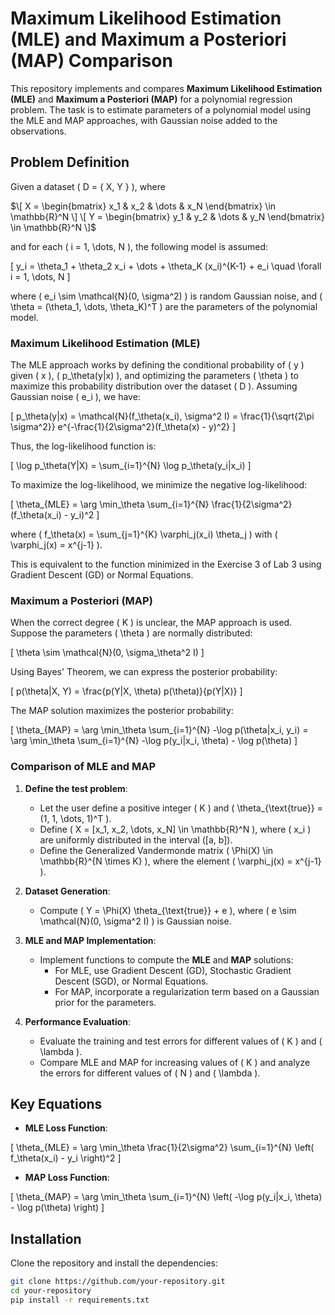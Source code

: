 # Maximum Likelihood Estimation (MLE) and Maximum a Posteriori (MAP) Comparison

This repository implements and compares **Maximum Likelihood Estimation (MLE)** and **Maximum a Posteriori (MAP)** for a polynomial regression problem. The task is to estimate parameters of a polynomial model using the MLE and MAP approaches, with Gaussian noise added to the observations.

## Problem Definition

Given a dataset \( D = \{ X, Y \} \), where

$\[
X = \begin{bmatrix} x_1 & x_2 & \dots & x_N \end{bmatrix} \in \mathbb{R}^N
\]
\[
Y = \begin{bmatrix} y_1 & y_2 & \dots & y_N \end{bmatrix} \in \mathbb{R}^N
\]$

and for each \( i = 1, \dots, N \), the following model is assumed:

\[
y_i = \theta_1 + \theta_2 x_i + \dots + \theta_K (x_i)^{K-1} + e_i \quad \forall i = 1, \dots, N
\]

where \( e_i \sim \mathcal{N}(0, \sigma^2) \) is random Gaussian noise, and \( \theta = (\theta_1, \dots, \theta_K)^T \) are the parameters of the polynomial model.

### Maximum Likelihood Estimation (MLE)

The MLE approach works by defining the conditional probability of \( y \) given \( x \), \( p_\theta(y|x) \), and optimizing the parameters \( \theta \) to maximize this probability distribution over the dataset \( D \). Assuming Gaussian noise \( e_i \), we have:

\[
p_\theta(y|x) = \mathcal{N}(f_\theta(x_i), \sigma^2 I) = \frac{1}{\sqrt{2\pi \sigma^2}} e^{-\frac{1}{2\sigma^2}(f_\theta(x) - y)^2}
\]

Thus, the log-likelihood function is:

\[
\log p_\theta(Y|X) = \sum_{i=1}^{N} \log p_\theta(y_i|x_i)
\]

To maximize the log-likelihood, we minimize the negative log-likelihood:

\[
\theta_{MLE} = \arg \min_\theta \sum_{i=1}^{N} \frac{1}{2\sigma^2} (f_\theta(x_i) - y_i)^2
\]

where \( f_\theta(x) = \sum_{j=1}^{K} \varphi_j(x_i) \theta_j \) with \( \varphi_j(x) = x^{j-1} \).

This is equivalent to the function minimized in the Exercise 3 of Lab 3 using Gradient Descent (GD) or Normal Equations.

### Maximum a Posteriori (MAP)

When the correct degree \( K \) is unclear, the MAP approach is used. Suppose the parameters \( \theta \) are normally distributed:

\[
\theta \sim \mathcal{N}(0, \sigma_\theta^2 I)
\]

Using Bayes' Theorem, we can express the posterior probability:

\[
p(\theta|X, Y) = \frac{p(Y|X, \theta) p(\theta)}{p(Y|X)}
\]

The MAP solution maximizes the posterior probability:

\[
\theta_{MAP} = \arg \min_\theta \sum_{i=1}^{N} -\log p(\theta|x_i, y_i) = \arg \min_\theta \sum_{i=1}^{N} -\log p(y_i|x_i, \theta) - \log p(\theta)
\]

### Comparison of MLE and MAP

1. **Define the test problem**:
   - Let the user define a positive integer \( K \) and \( \theta_{\text{true}} = (1, 1, \dots, 1)^T \).
   - Define \( X = [x_1, x_2, \dots, x_N] \in \mathbb{R}^N \), where \( x_i \) are uniformly distributed in the interval \([a, b]\).
   - Define the Generalized Vandermonde matrix \( \Phi(X) \in \mathbb{R}^{N \times K} \), where the element \( \varphi_j(x) = x^{j-1} \).

2. **Dataset Generation**:
   - Compute \( Y = \Phi(X) \theta_{\text{true}} + e \), where \( e \sim \mathcal{N}(0, \sigma^2 I) \) is Gaussian noise.

3. **MLE and MAP Implementation**:
   - Implement functions to compute the **MLE** and **MAP** solutions:
     - For MLE, use Gradient Descent (GD), Stochastic Gradient Descent (SGD), or Normal Equations.
     - For MAP, incorporate a regularization term based on a Gaussian prior for the parameters.

4. **Performance Evaluation**:
   - Evaluate the training and test errors for different values of \( K \) and \( \lambda \).
   - Compare MLE and MAP for increasing values of \( K \) and analyze the errors for different values of \( N \) and \( \lambda \).

## Key Equations

- **MLE Loss Function**:

\[
\theta_{MLE} = \arg \min_\theta \frac{1}{2\sigma^2} \sum_{i=1}^{N} \left( f_\theta(x_i) - y_i \right)^2
\]

- **MAP Loss Function**:

\[
\theta_{MAP} = \arg \min_\theta \sum_{i=1}^{N} \left( -\log p(y_i|x_i, \theta) - \log p(\theta) \right)
\]

## Installation

Clone the repository and install the dependencies:

```bash
git clone https://github.com/your-repository.git
cd your-repository
pip install -r requirements.txt
